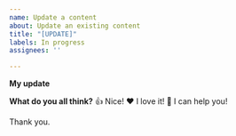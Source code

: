 ```yaml
---
name: Update a content
about: Update an existing content
title: "[UPDATE]"
labels: In progress
assignees: ''

---
```


**My update**
<!--
Hello 👋 

Before you start, please make sure your issue is understandable and reproducible.
To make your issue readable make sure you use valid Markdown syntax.

Please describe your modifications.
-->

**What do you all think?**
👍 Nice!
❤️ I love it!
🚀 I can help you!

Thank you.
